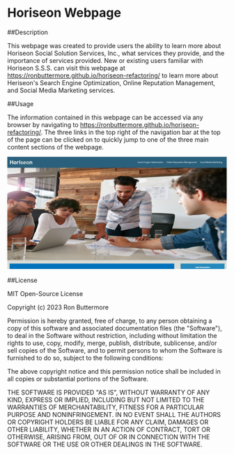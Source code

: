 # Horiseon Webpage

##Description

This webpage was created to provide users the ability to learn more about Horiseon Social Solution Services, Inc., what services they provide, and the importance of services provided. New or existing users familiar with Horiseon S.S.S. can visit this webpage at https://ronbuttermore.github.io/horiseon-refactoring/ to learn more about Heriseon's Search Engine Optimization, Online Reputation Management, and Social Media Marketing services.

##Usage

The information contained in this webpage can be accessed via any browser by navigating to https://ronbuttermore.github.io/horiseon-refactoring/. The three links in the top right of the navigation bar at the top of the page can be clicked on to quickly jump to one of the three main content sections of the webpage.

![This image is a screenshot of the Horiseon webpage.](assets/images/screenshot.PNG)

##License

MIT Open-Source License

Copyright (c) 2023 Ron Buttermore

Permission is hereby granted, free of charge, to any person obtaining a copy
of this software and associated documentation files (the "Software"), to deal
in the Software without restriction, including without limitation the rights
to use, copy, modify, merge, publish, distribute, sublicense, and/or sell
copies of the Software, and to permit persons to whom the Software is
furnished to do so, subject to the following conditions:

The above copyright notice and this permission notice shall be included in all
copies or substantial portions of the Software.

THE SOFTWARE IS PROVIDED "AS IS", WITHOUT WARRANTY OF ANY KIND, EXPRESS OR
IMPLIED, INCLUDING BUT NOT LIMITED TO THE WARRANTIES OF MERCHANTABILITY,
FITNESS FOR A PARTICULAR PURPOSE AND NONINFRINGEMENT. IN NO EVENT SHALL THE
AUTHORS OR COPYRIGHT HOLDERS BE LIABLE FOR ANY CLAIM, DAMAGES OR OTHER
LIABILITY, WHETHER IN AN ACTION OF CONTRACT, TORT OR OTHERWISE, ARISING FROM,
OUT OF OR IN CONNECTION WITH THE SOFTWARE OR THE USE OR OTHER DEALINGS IN THE
SOFTWARE.
